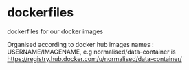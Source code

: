 # dockerfiles
dockerfiles for our docker images

Organised according to docker hub images names : USERNAME/IMAGENAME, e.g normalised/data-container is https://registry.hub.docker.com/u/normalised/data-container/
